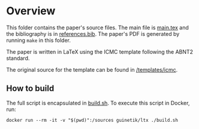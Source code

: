 # Overview
This folder contains the paper's source files. The main file is [main.tex](./main.tex) and the bibliography is in [references.bib](./references.bib). The paper's PDF is generated by running `make` in this folder.

The paper is written in LaTeX using the ICMC template following the ABNT2 standard.

The original source for the template can be found in [/templates/icmc](../template/icmc/README.md).

## How to build
The full script is encapsulated in [build.sh](./build.sh). To execute this script in Docker, run:

```
docker run --rm -it -v "$(pwd)":/sources guinetik/ltx ./build.sh
```